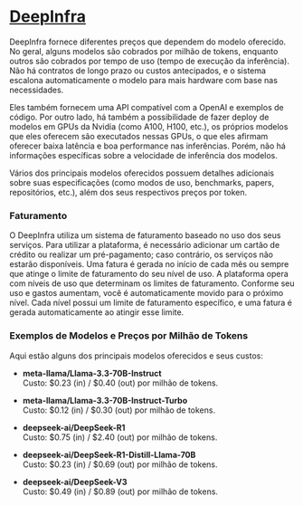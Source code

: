 # [DeepInfra](https://deepinfra.com/)

DeepInfra fornece diferentes preços que dependem do modelo oferecido. No geral, alguns modelos são cobrados por milhão de tokens, enquanto outros são cobrados por tempo de uso (tempo de execução da inferência). Não há contratos de longo prazo ou custos antecipados, e o sistema escalona automaticamente o modelo para mais hardware com base nas necessidades.

Eles também fornecem uma API compatível com a OpenAI e exemplos de código. Por outro lado, há também a possibilidade de fazer deploy de modelos em GPUs da Nvidia (como A100, H100, etc.), os próprios modelos que eles oferecem são executados nessas GPUs, o que eles afirmam oferecer baixa latência e boa performance nas inferências. Porém, não há informações específicas sobre a velocidade de inferência dos modelos.

Vários dos principais modelos oferecidos possuem detalhes adicionais sobre suas especificações (como modos de uso, benchmarks, papers, repositórios, etc.), além dos seus respectivos preços por token.

### Faturamento

O DeepInfra utiliza um sistema de faturamento baseado no uso dos seus serviços. Para utilizar a plataforma, é necessário adicionar um cartão de crédito ou realizar um pré-pagamento; caso contrário, os serviços não estarão disponíveis. Uma fatura é gerada no início de cada mês ou sempre que atinge o limite de faturamento do seu nível de uso. A plataforma opera com níveis de uso que determinam os limites de faturamento. Conforme seu uso e gastos aumentam, você é automaticamente movido para o próximo nível. Cada nível possui um limite de faturamento específico, e uma fatura é gerada automaticamente ao atingir esse limite.

### Exemplos de Modelos e Preços por Milhão de Tokens

Aqui estão alguns dos principais modelos oferecidos e seus custos:

- **meta-llama/Llama-3.3-70B-Instruct**  
  Custo: $0.23 (in) / $0.40 (out) por milhão de tokens.
  
- **meta-llama/Llama-3.3-70B-Instruct-Turbo**  
  Custo: $0.12 (in) / $0.30 (out) por milhão de tokens.
  
- **deepseek-ai/DeepSeek-R1**  
  Custo: $0.75 (in) / $2.40 (out) por milhão de tokens.
  
- **deepseek-ai/DeepSeek-R1-Distill-Llama-70B**  
  Custo: $0.23 (in) / $0.69 (out) por milhão de tokens.
  
- **deepseek-ai/DeepSeek-V3**  
  Custo: $0.49 (in) / $0.89 (out) por milhão de tokens.
